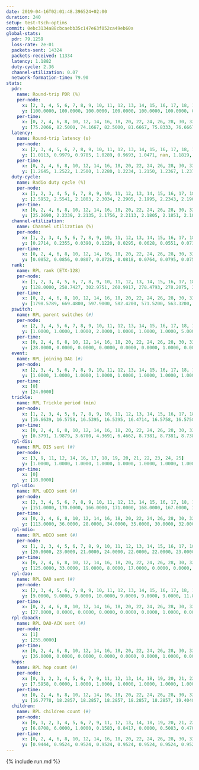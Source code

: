 ```yaml
---
date: 2019-04-16T02:01:48.396524+02:00
duration: 240
setup: test-tsch-optims
commit: 0ebc3134a88cbcaebb35c147e63f052ca49eb60a
global-stats:
  pdr: 79.1259
  loss-rate: 2e-01
  packets-sent: 14324
  packets-received: 11334
  latency: 1.1882
  duty-cycle: 2.36
  channel-utilization: 0.07
  network-formation-time: 79.90
stats:
  pdr:
    name: Round-trip PDR (%)
    per-node:
      x: [2, 3, 4, 5, 6, 7, 8, 9, 10, 11, 12, 13, 14, 15, 16, 17, 18, 19, 20, 21, 22, 23, 24, 25]
      y: [100.0000, 100.0000, 100.0000, 100.0000, 100.0000, 100.0000, 0.0000, 100.0000, 0.0000, 100.0000, 100.0000, 100.0000, 100.0000, 0.0000, 0.0000, 0.0000, 100.0000, 100.0000, 100.0000, 100.0000, 99.6689, 100.0000, 100.0000, 100.0000]
    per-time:
      x: [0, 2, 4, 6, 8, 10, 12, 14, 16, 18, 20, 22, 24, 26, 28, 30, 32, 34, 36, 38, 40, 42, 44, 46, 48, 50, 52, 54, 56, 58, 60, 62, 64, 66, 68, 70, 72, 74, 76, 78, 80, 82, 84, 86, 88, 90, 92, 94, 96, 98, 100, 102, 104, 106, 108, 110, 112, 114, 116, 118, 120, 122, 124, 126, 128, 130, 132, 134, 136, 138, 140, 142, 144, 146, 148, 150, 152, 154, 156, 158, 160, 162, 164, 166, 168, 170, 172, 174, 176, 178, 180, 182, 184, 186, 188, 190, 192, 194, 196, 198, 200, 202, 204, 206, 208, 210, 212, 214, 216, 218, 220, 222, 224, 226, 228, 230, 232, 234, 236, 238, 240]
      y: [75.2066, 82.5000, 74.1667, 82.5000, 81.6667, 75.8333, 76.6667, 76.6667, 83.3333, 73.3333, 77.5000, 80.0000, 85.0000, 76.6667, 84.1667, 77.3109, 79.3388, 79.1667, 77.5000, 78.3333, 82.5000, 76.6667, 81.6667, 81.6667, 85.8333, 80.8333, 78.3333, 77.5000, 79.1667, 76.6667, 84.1667, 80.0000, 81.6667, 83.3333, 72.5000, 86.6667, 75.8333, 76.6667, 80.0000, 72.5000, 86.6667, 82.5000, 80.8333, 76.6667, 82.5000, 80.8333, 79.1667, 79.1667, 77.5000, 80.0000, 83.3333, 76.6667, 80.0000, 77.5000, 79.1667, 73.3333, 75.0000, 80.8333, 76.6667, 80.0000, 75.0000, 73.3333, 76.6667, 81.6667, 83.3333, 82.5000, 77.5000, 81.6667, 77.5000, 79.1667, 76.6667, 76.6667, 79.1667, 79.1667, 78.3333, 79.1667, 80.8333, 78.3333, 73.3333, 73.3333, 81.6667, 76.6667, 79.1667, 76.6667, 75.8333, 82.5000, 76.6667, 75.8333, 85.8333, 82.5000, 80.0000, 83.3333, 83.3333, 75.8333, 78.3333, 87.5000, 72.5000, 79.1667, 79.1667, 82.5000, 71.6667, 78.3333, 75.0000, 78.3333, 77.5000, 81.6667, 81.6667, 79.1667, 79.1667, 84.1667, 78.3333, 79.1667, 79.1667, 75.8333, 78.3333, 81.6667, 77.5000, 80.0000, 80.8333, 81.3953, null]
  latency:
    name: Round-trip latency (s)
    per-node:
      x: [2, 3, 4, 5, 6, 7, 8, 9, 10, 11, 12, 13, 14, 15, 16, 17, 18, 19, 20, 21, 22, 23, 24, 25]
      y: [1.0113, 0.9979, 0.9785, 1.0289, 0.9693, 1.0471, nan, 1.1819, nan, 1.2304, 1.1143, 1.0812, 1.1942, nan, nan, nan, 1.2683, 1.2697, 1.3323, 1.2786, 1.2933, 1.4364, 1.4667, 1.3628]
    per-time:
      x: [0, 2, 4, 6, 8, 10, 12, 14, 16, 18, 20, 22, 24, 26, 28, 30, 32, 34, 36, 38, 40, 42, 44, 46, 48, 50, 52, 54, 56, 58, 60, 62, 64, 66, 68, 70, 72, 74, 76, 78, 80, 82, 84, 86, 88, 90, 92, 94, 96, 98, 100, 102, 104, 106, 108, 110, 112, 114, 116, 118, 120, 122, 124, 126, 128, 130, 132, 134, 136, 138, 140, 142, 144, 146, 148, 150, 152, 154, 156, 158, 160, 162, 164, 166, 168, 170, 172, 174, 176, 178, 180, 182, 184, 186, 188, 190, 192, 194, 196, 198, 200, 202, 204, 206, 208, 210, 212, 214, 216, 218, 220, 222, 224, 226, 228, 230, 232, 234, 236, 238, 240]
      y: [1.2645, 1.2522, 1.2500, 1.2280, 1.2234, 1.2150, 1.2367, 1.2375, 1.2574, 1.2442, 1.1958, 1.1866, 1.1754, 1.1889, 1.2256, 1.1858, 1.2098, 1.2233, 1.1799, 1.1851, 1.1937, 1.1993, 1.2111, 1.2251, 1.2195, 1.1770, 1.1760, 1.2074, 1.1862, 1.1673, 1.2127, 1.1837, 1.1917, 1.2341, 1.2294, 1.2168, 1.2053, 1.2282, 1.1914, 1.2173, 1.1993, 1.1916, 1.2161, 1.1930, 1.1959, 1.2279, 1.2114, 1.2158, 1.2036, 1.1885, 1.2148, 1.1817, 1.1952, 1.1624, 1.1890, 1.1862, 1.1979, 1.1815, 1.1810, 1.1774, 1.2049, 1.1960, 1.1967, 1.1679, 1.1667, 1.1730, 1.1572, 1.1706, 1.1773, 1.1752, 1.1803, 1.1698, 1.2418, 1.1993, 1.2133, 1.1927, 1.1606, 1.1879, 1.1672, 1.1393, 1.1383, 1.2002, 1.1621, 1.1699, 1.1730, 1.1685, 1.2047, 1.2001, 1.1900, 1.1938, 1.1599, 1.1770, 1.1564, 1.1466, 1.1660, 1.1505, 1.1409, 1.1520, 1.1825, 1.1375, 1.1790, 1.1422, 1.1319, 1.1511, 1.1361, 1.1594, 1.1797, 1.2285, 1.1580, 1.1573, 1.1565, 1.1662, 1.1727, 1.1291, 1.1439, 1.1621, 1.1955, 1.1606, 1.1331, 1.1858, null]
  duty-cycle:
    name: Radio duty cycle (%)
    per-node:
      x: [1, 2, 3, 4, 5, 6, 7, 8, 9, 10, 11, 12, 13, 14, 15, 16, 17, 18, 19, 20, 21, 22, 23, 24, 25]
      y: [2.5952, 2.5541, 2.1803, 2.3034, 2.2905, 2.1995, 2.2343, 2.1965, 2.2375, 2.2325, 2.2631, 2.3598, 2.4893, 2.2986, 2.1768, 2.3455, 2.4947, 2.4705, 2.4629, 2.5561, 2.3310, 2.4239, 2.3970, 2.3739, 2.4420]
    per-time:
      x: [0, 2, 4, 6, 8, 10, 12, 14, 16, 18, 20, 22, 24, 26, 28, 30, 32, 34, 36, 38, 40, 42, 44, 46, 48, 50, 52, 54, 56, 58, 60, 62, 64, 66, 68, 70, 72, 74, 76, 78, 80, 82, 84, 86, 88, 90, 92, 94, 96, 98, 100, 102, 104, 106, 108, 110, 112, 114, 116, 118, 120, 122, 124, 126, 128, 130, 132, 134, 136, 138, 140, 142, 144, 146, 148, 150, 152, 154, 156, 158, 160, 162, 164, 166, 168, 170, 172, 174, 176, 178, 180, 182, 184, 186, 188, 190, 192, 194, 196, 198, 200, 202, 204, 206, 208, 210, 212, 214, 216, 218, 220, 222, 224, 226, 228, 230, 232, 234, 236, 238]
      y: [25.2690, 2.2339, 2.2135, 2.1756, 2.2113, 2.1805, 2.1851, 2.1806, 2.1957, 2.2168, 2.1551, 2.1784, 2.1712, 2.1538, 2.1911, 2.2086, 2.1700, 2.1841, 2.1592, 2.1656, 2.1542, 2.1652, 2.1643, 2.1613, 2.1800, 2.1817, 2.1608, 2.1419, 2.1650, 2.1507, 2.1487, 2.1822, 2.1368, 2.1572, 2.1795, 2.1545, 2.1716, 2.1455, 2.1681, 2.1604, 2.1669, 2.1905, 2.1783, 2.2029, 2.1590, 2.1734, 2.1563, 2.1942, 2.1530, 2.1654, 2.1636, 2.1848, 2.1597, 2.1613, 2.1453, 2.1805, 2.1471, 2.1848, 2.1730, 2.1633, 2.1603, 2.1701, 2.1495, 2.1675, 2.1573, 2.1567, 2.1862, 2.1530, 2.1672, 2.1685, 2.1459, 2.1772, 2.1561, 2.1852, 2.1478, 2.1735, 2.1562, 2.1598, 2.1651, 2.1260, 2.1330, 2.1366, 2.1487, 2.1601, 2.1417, 2.1665, 2.1572, 2.1638, 2.1599, 2.1613, 2.1643, 2.1466, 2.1626, 2.1553, 2.1421, 2.1469, 2.1262, 2.1386, 2.1507, 2.1547, 2.1443, 2.1671, 2.1536, 2.1482, 2.1594, 2.1567, 2.1690, 2.1735, 2.1659, 2.1582, 2.1503, 2.1464, 2.1582, 2.1523, 2.1205, 2.1412, 2.1610, 2.1624, 2.1495, 2.1474]
  channel-utilization:
    name: Channel utilization (%)
    per-node:
      x: [1, 2, 3, 4, 5, 6, 7, 8, 9, 10, 11, 12, 13, 14, 15, 16, 17, 18, 19, 20, 21, 22, 23, 24, 25]
      y: [0.2714, 0.2355, 0.0390, 0.1220, 0.0295, 0.0628, 0.0551, 0.0711, 0.0325, 0.0398, 0.0352, 0.0325, 0.0867, 0.0310, 0.0790, 0.0663, 0.1498, 0.0548, 0.0505, 0.0780, 0.0426, 0.0353, 0.0316, 0.0310, 0.0333]
    per-time:
      x: [0, 2, 4, 6, 8, 10, 12, 14, 16, 18, 20, 22, 24, 26, 28, 30, 32, 34, 36, 38, 40, 42, 44, 46, 48, 50, 52, 54, 56, 58, 60, 62, 64, 66, 68, 70, 72, 74, 76, 78, 80, 82, 84, 86, 88, 90, 92, 94, 96, 98, 100, 102, 104, 106, 108, 110, 112, 114, 116, 118, 120, 122, 124, 126, 128, 130, 132, 134, 136, 138, 140, 142, 144, 146, 148, 150, 152, 154, 156, 158, 160, 162, 164, 166, 168, 170, 172, 174, 176, 178, 180, 182, 184, 186, 188, 190, 192, 194, 196, 198, 200, 202, 204, 206, 208, 210, 212, 214, 216, 218, 220, 222, 224, 226, 228, 230, 232, 234, 236, 238]
      y: [0.0852, 0.0856, 0.0807, 0.0726, 0.0818, 0.0764, 0.0795, 0.0758, 0.0783, 0.0867, 0.0663, 0.0777, 0.0750, 0.0687, 0.0796, 0.0853, 0.0740, 0.0797, 0.0718, 0.0745, 0.0706, 0.0737, 0.0706, 0.0690, 0.0761, 0.0760, 0.0711, 0.0654, 0.0726, 0.0675, 0.0672, 0.0790, 0.0638, 0.0701, 0.0764, 0.0696, 0.0766, 0.0678, 0.0748, 0.0698, 0.0717, 0.0792, 0.0751, 0.0819, 0.0699, 0.0739, 0.0692, 0.0827, 0.0703, 0.0720, 0.0727, 0.0786, 0.0713, 0.0720, 0.0677, 0.0780, 0.0676, 0.0775, 0.0724, 0.0699, 0.0690, 0.0730, 0.0671, 0.0736, 0.0712, 0.0706, 0.0781, 0.0676, 0.0719, 0.0730, 0.0652, 0.0772, 0.0702, 0.0827, 0.0683, 0.0758, 0.0701, 0.0712, 0.0711, 0.0610, 0.0633, 0.0646, 0.0688, 0.0704, 0.0650, 0.0723, 0.0705, 0.0718, 0.0715, 0.0714, 0.0731, 0.0679, 0.0713, 0.0678, 0.0647, 0.0653, 0.0621, 0.0647, 0.0688, 0.0694, 0.0659, 0.0716, 0.0662, 0.0654, 0.0698, 0.0691, 0.0724, 0.0744, 0.0725, 0.0700, 0.0686, 0.0656, 0.0703, 0.0674, 0.0594, 0.0667, 0.0721, 0.0717, 0.0671, 0.0674]
  rank:
    name: RPL rank (ETX-128)
    per-node:
      x: [1, 2, 3, 4, 5, 6, 7, 8, 9, 10, 11, 12, 13, 14, 15, 16, 17, 18, 19, 20, 21, 22, 23, 24, 25]
      y: [128.0000, 258.7427, 302.9751, 260.9917, 278.4793, 278.2075, 310.9046, 358.6515, 497.3551, 392.9136, 524.5547, 428.2033, 466.8099, 569.6000, 548.9797, 485.8862, 469.4815, 622.6104, 623.8701, 623.9383, 667.9714, 737.2984, 1048.1080, 784.4980, 782.0567]
    per-time:
      x: [0, 2, 4, 6, 8, 10, 12, 14, 16, 18, 20, 22, 24, 26, 28, 30, 32, 34, 36, 38, 40, 42, 44, 46, 48, 50, 52, 54, 56, 58, 60, 62, 64, 66, 68, 70, 72, 74, 76, 78, 80, 82, 84, 86, 88, 90, 92, 94, 96, 98, 100, 102, 104, 106, 108, 110, 112, 114, 116, 118, 120, 122, 124, 126, 128, 130, 132, 134, 136, 138, 140, 142, 144, 146, 148, 150, 152, 154, 156, 158, 160, 162, 164, 166, 168, 170, 172, 174, 176, 178, 180, 182, 184, 186, 188, 190, 192, 194, 196, 198, 200, 202, 204, 206, 208, 210, 212, 214, 216, 218, 220, 222, 224, 226, 228, 230, 232, 234, 236, 238]
      y: [1798.5789, 669.4800, 597.9000, 582.4200, 571.5200, 563.3200, 568.3922, 546.8200, 548.6400, 550.5769, 563.3333, 551.5294, 542.0200, 538.5385, 521.5400, 524.6731, 507.8800, 518.6600, 522.5600, 521.8627, 512.1154, 499.3846, 487.6400, 490.0392, 486.4400, 501.2200, 520.3600, 516.6471, 511.5600, 520.9200, 520.8148, 504.4510, 488.3800, 500.4400, 504.3200, 495.9000, 507.8627, 499.8800, 502.2500, 495.6667, 487.4400, 501.5192, 504.0588, 502.4600, 502.0392, 490.8800, 498.6731, 496.0962, 491.8039, 490.8000, 500.5882, 494.1346, 487.0200, 487.8039, 490.2157, 487.2037, 472.5400, 475.3269, 473.5294, 474.5200, 474.6800, 474.3600, 468.8654, 474.9231, 468.3922, 459.7885, 454.1373, 447.1800, 453.7600, 448.7000, 450.7800, 462.7000, 466.7778, 464.9804, 462.1800, 455.9808, 450.4902, 449.5490, 450.7600, 449.9400, 452.4200, 446.1600, 462.0000, 452.8000, 452.1000, 451.1600, 459.2800, 456.6981, 454.7400, 456.0000, 446.7200, 444.6000, 447.3400, 446.1800, 454.8600, 456.8800, 458.5200, 475.9231, 466.5600, 462.1154, 461.3137, 448.3269, 446.2800, 450.3000, 455.0200, 451.9600, 459.5000, 463.7400, 454.1923, 442.8000, 439.9216, 436.1373, 439.7400, 440.4600, 441.6667, 438.8400, 433.4600, 439.2353, 438.8824, 444.7400]
  pswitch:
    name: RPL parent switches (#)
    per-node:
      x: [2, 3, 4, 5, 6, 7, 8, 9, 10, 11, 12, 13, 14, 15, 16, 17, 18, 19, 20, 21, 22, 23, 24, 25]
      y: [1.0000, 1.0000, 1.0000, 2.0000, 1.0000, 1.0000, 1.0000, 5.0000, 3.0000, 7.0000, 1.0000, 2.0000, 5.0000, 6.0000, 6.0000, 3.0000, 9.0000, 14.0000, 3.0000, 5.0000, 8.0000, 10.0000, 10.0000, 8.0000]
    per-time:
      x: [0, 2, 4, 6, 8, 10, 12, 14, 16, 18, 20, 22, 24, 26, 28, 30, 32, 34, 36, 38, 40, 42, 44, 46, 48, 50, 52, 54, 56, 58, 60, 62, 64, 66, 68, 70, 72, 74, 76, 78, 80, 82, 84, 86, 88, 90, 92, 94, 96, 98, 100, 102, 104, 106, 108, 110, 112, 114, 116, 118, 120, 122, 124, 126, 128, 130, 132, 134, 136, 138, 140, 142, 144, 146, 148, 150, 152, 154, 156, 158, 160, 162, 164, 166, 168, 170, 172, 174, 176, 178, 180, 182, 184, 186, 188, 190, 192, 194, 196, 198, 200, 202, 204, 206, 208, 210, 212, 214, 216, 218, 220, 222, 224, 226, 228, 230, 232, 234, 236]
      y: [28.0000, 0.0000, 0.0000, 0.0000, 0.0000, 0.0000, 1.0000, 0.0000, 0.0000, 2.0000, 1.0000, 1.0000, 0.0000, 2.0000, 0.0000, 2.0000, 0.0000, 0.0000, 0.0000, 1.0000, 2.0000, 2.0000, 0.0000, 1.0000, 0.0000, 0.0000, 0.0000, 1.0000, 0.0000, 0.0000, 4.0000, 1.0000, 0.0000, 0.0000, 0.0000, 0.0000, 1.0000, 0.0000, 2.0000, 1.0000, 0.0000, 2.0000, 1.0000, 0.0000, 1.0000, 0.0000, 2.0000, 2.0000, 1.0000, 0.0000, 1.0000, 2.0000, 0.0000, 1.0000, 1.0000, 4.0000, 0.0000, 2.0000, 1.0000, 0.0000, 0.0000, 0.0000, 2.0000, 2.0000, 1.0000, 2.0000, 1.0000, 0.0000, 0.0000, 0.0000, 0.0000, 0.0000, 4.0000, 1.0000, 0.0000, 2.0000, 1.0000, 1.0000, 0.0000, 0.0000, 0.0000, 0.0000, 2.0000, 0.0000, 0.0000, 0.0000, 0.0000, 3.0000, 0.0000, 1.0000, 0.0000, 0.0000, 0.0000, 0.0000, 0.0000, 0.0000, 0.0000, 2.0000, 0.0000, 2.0000, 1.0000, 2.0000, 0.0000, 0.0000, 0.0000, 0.0000, 2.0000, 0.0000, 2.0000, 0.0000, 1.0000, 1.0000, 0.0000, 0.0000, 1.0000, 0.0000, 0.0000, 1.0000, 1.0000]
  event:
    name: RPL joining DAG (#)
    per-node:
      x: [2, 3, 4, 5, 6, 7, 8, 9, 10, 11, 12, 13, 14, 15, 16, 17, 18, 19, 20, 21, 22, 23, 24, 25]
      y: [1.0000, 1.0000, 1.0000, 1.0000, 1.0000, 1.0000, 1.0000, 1.0000, 1.0000, 1.0000, 1.0000, 1.0000, 1.0000, 1.0000, 1.0000, 1.0000, 1.0000, 1.0000, 1.0000, 1.0000, 1.0000, 1.0000, 1.0000, 1.0000]
    per-time:
      x: [0]
      y: [24.0000]
  trickle:
    name: RPL Trickle period (min)
    per-node:
      x: [1, 2, 3, 4, 5, 6, 7, 8, 9, 10, 11, 12, 13, 14, 15, 16, 17, 18, 19, 20, 21, 22, 23, 24, 25]
      y: [16.6639, 16.5758, 16.5395, 16.5395, 16.4714, 16.5758, 16.5758, 16.5395, 16.5459, 16.5472, 16.5529, 16.5299, 16.5344, 16.4840, 16.4784, 16.5491, 16.5382, 16.5537, 16.5716, 16.5306, 16.5384, 16.4798, 16.5222, 16.6233, 16.5283]
    per-time:
      x: [0, 2, 4, 6, 8, 10, 12, 14, 16, 18, 20, 22, 24, 26, 28, 30, 32, 34, 36, 38, 40, 42, 44, 46, 48, 50, 52, 54, 56, 58, 60, 62, 64, 66, 68, 70, 72, 74, 76, 78, 80, 82, 84, 86, 88, 90, 92, 94, 96, 98, 100, 102, 104, 106, 108, 110, 112, 114, 116, 118, 120, 122, 124, 126, 128, 130, 132, 134, 136, 138, 140, 142, 144, 146, 148, 150, 152, 154, 156, 158, 160, 162, 164, 166, 168, 170, 172, 174, 176, 178, 180, 182, 184, 186, 188, 190, 192, 194, 196, 198, 200, 202, 204, 206, 208, 210, 212, 214, 216, 218, 220, 222, 224, 226, 228, 230, 232, 234, 236, 238]
      y: [0.3791, 1.9879, 3.6700, 4.3691, 6.4662, 8.7381, 8.7381, 8.7381, 9.4372, 17.3082, 17.4763, 17.4763, 17.4763, 17.4763, 17.4763, 17.4763, 17.4763, 17.4763, 17.4763, 17.4763, 17.4763, 17.4763, 17.4763, 17.4763, 17.4763, 17.4763, 17.4763, 17.4763, 17.4763, 17.4763, 17.4763, 17.4763, 17.4763, 17.4763, 17.4763, 17.4763, 17.4763, 17.4763, 17.4763, 17.4763, 17.4763, 17.4763, 17.4763, 17.4763, 17.4763, 17.4763, 17.4763, 17.4763, 17.4763, 17.4763, 17.4763, 17.4763, 17.4763, 17.4763, 17.4763, 17.4763, 17.4763, 17.4763, 17.4763, 17.4763, 17.4763, 17.4763, 17.4763, 17.4763, 17.4763, 17.4763, 17.4763, 17.4763, 17.4763, 17.4763, 17.4763, 17.4763, 17.4763, 17.4763, 17.4763, 17.4763, 17.4763, 17.4763, 17.4763, 17.4763, 17.4763, 17.4763, 17.4763, 17.4763, 17.4763, 17.4763, 17.4763, 17.4763, 17.4763, 17.4763, 17.4763, 17.4763, 17.4763, 17.4763, 17.4763, 17.4763, 17.4763, 17.4763, 17.4763, 17.4763, 17.4763, 17.4763, 17.4763, 17.4763, 17.4763, 17.4763, 17.4763, 17.4763, 17.4763, 17.4763, 17.4763, 17.4763, 17.4763, 17.4763, 17.4763, 17.4763, 17.4763, 17.4763, 17.4763, 17.4763]
  rpl-dis:
    name: RPL DIS sent (#)
    per-node:
      x: [3, 9, 11, 12, 14, 16, 17, 18, 19, 20, 21, 22, 23, 24, 25]
      y: [1.0000, 1.0000, 1.0000, 1.0000, 1.0000, 1.0000, 1.0000, 1.0000, 1.0000, 1.0000, 1.0000, 1.0000, 1.0000, 3.0000, 2.0000]
    per-time:
      x: [0]
      y: [18.0000]
  rpl-udio:
    name: RPL uDIO sent (#)
    per-node:
      x: [2, 3, 4, 5, 6, 7, 8, 9, 10, 11, 12, 13, 14, 15, 16, 17, 18, 19, 20, 21, 22, 23, 24, 25]
      y: [151.0000, 170.0000, 166.0000, 171.0000, 168.0000, 167.0000, 161.0000, 168.0000, 172.0000, 165.0000, 166.0000, 171.0000, 168.0000, 176.0000, 168.0000, 166.0000, 162.0000, 168.0000, 158.0000, 175.0000, 167.0000, 166.0000, 169.0000, 173.0000]
    per-time:
      x: [0, 2, 4, 6, 8, 10, 12, 14, 16, 18, 20, 22, 24, 26, 28, 30, 32, 34, 36, 38, 40, 42, 44, 46, 48, 50, 52, 54, 56, 58, 60, 62, 64, 66, 68, 70, 72, 74, 76, 78, 80, 82, 84, 86, 88, 90, 92, 94, 96, 98, 100, 102, 104, 106, 108, 110, 112, 114, 116, 118, 120, 122, 124, 126, 128, 130, 132, 134, 136, 138, 140, 142, 144, 146, 148, 150, 152, 154, 156, 158, 160, 162, 164, 166, 168, 170, 172, 174, 176, 178, 180, 182, 184, 186, 188, 190, 192, 194, 196, 198, 200, 202, 204, 206, 208, 210, 212, 214, 216, 218, 220, 222, 224, 226, 228, 230, 232, 234, 236, 238, 240]
      y: [113.0000, 36.0000, 28.0000, 34.0000, 35.0000, 30.0000, 32.0000, 36.0000, 38.0000, 35.0000, 33.0000, 34.0000, 37.0000, 29.0000, 26.0000, 37.0000, 35.0000, 34.0000, 33.0000, 33.0000, 31.0000, 31.0000, 35.0000, 36.0000, 34.0000, 34.0000, 32.0000, 33.0000, 33.0000, 24.0000, 38.0000, 35.0000, 32.0000, 34.0000, 33.0000, 29.0000, 28.0000, 34.0000, 36.0000, 31.0000, 28.0000, 38.0000, 33.0000, 30.0000, 27.0000, 34.0000, 31.0000, 34.0000, 35.0000, 33.0000, 28.0000, 32.0000, 32.0000, 32.0000, 31.0000, 40.0000, 34.0000, 27.0000, 34.0000, 30.0000, 35.0000, 34.0000, 33.0000, 34.0000, 34.0000, 26.0000, 28.0000, 33.0000, 33.0000, 30.0000, 33.0000, 39.0000, 32.0000, 33.0000, 31.0000, 39.0000, 32.0000, 32.0000, 33.0000, 28.0000, 33.0000, 30.0000, 37.0000, 32.0000, 35.0000, 31.0000, 32.0000, 33.0000, 32.0000, 30.0000, 35.0000, 31.0000, 31.0000, 37.0000, 34.0000, 31.0000, 31.0000, 35.0000, 33.0000, 36.0000, 30.0000, 34.0000, 30.0000, 33.0000, 33.0000, 30.0000, 33.0000, 33.0000, 32.0000, 34.0000, 33.0000, 31.0000, 33.0000, 33.0000, 33.0000, 31.0000, 36.0000, 35.0000, 31.0000, 32.0000, 7.0000]
  rpl-mdio:
    name: RPL mDIO sent (#)
    per-node:
      x: [1, 2, 3, 4, 5, 6, 7, 8, 9, 10, 11, 12, 13, 14, 15, 16, 17, 18, 19, 20, 21, 22, 23, 24, 25]
      y: [20.0000, 23.0000, 21.0000, 24.0000, 22.0000, 22.0000, 23.0000, 22.0000, 20.0000, 20.0000, 20.0000, 21.0000, 21.0000, 23.0000, 26.0000, 20.0000, 21.0000, 22.0000, 21.0000, 22.0000, 21.0000, 22.0000, 20.0000, 20.0000, 20.0000]
    per-time:
      x: [0, 2, 4, 6, 8, 10, 12, 14, 16, 18, 20, 22, 24, 26, 28, 30, 32, 34, 36, 38, 40, 42, 44, 46, 48, 50, 52, 54, 56, 58, 60, 62, 64, 66, 68, 70, 72, 74, 76, 78, 80, 82, 84, 86, 88, 90, 92, 94, 96, 98, 100, 102, 104, 106, 108, 110, 112, 114, 116, 118, 120, 122, 124, 126, 128, 130, 132, 134, 136, 138, 140, 142, 144, 146, 148, 150, 152, 154, 156, 158, 160, 162, 164, 166, 168, 170, 172, 174, 176, 178, 180, 182, 184, 186, 188, 190, 192, 194, 196, 198, 200, 202, 204, 206, 208, 210, 212, 214, 216, 218, 220, 222, 224, 226, 228, 230, 232, 234, 236, 238]
      y: [125.0000, 33.0000, 19.0000, 8.0000, 17.0000, 0.0000, 0.0000, 11.0000, 13.0000, 1.0000, 0.0000, 0.0000, 0.0000, 2.0000, 8.0000, 6.0000, 7.0000, 2.0000, 0.0000, 0.0000, 0.0000, 0.0000, 4.0000, 7.0000, 4.0000, 10.0000, 0.0000, 0.0000, 0.0000, 0.0000, 1.0000, 3.0000, 5.0000, 7.0000, 8.0000, 1.0000, 0.0000, 0.0000, 0.0000, 4.0000, 5.0000, 3.0000, 6.0000, 6.0000, 1.0000, 0.0000, 0.0000, 0.0000, 4.0000, 6.0000, 8.0000, 4.0000, 3.0000, 0.0000, 0.0000, 0.0000, 0.0000, 4.0000, 10.0000, 5.0000, 3.0000, 3.0000, 0.0000, 0.0000, 0.0000, 3.0000, 5.0000, 5.0000, 7.0000, 4.0000, 1.0000, 0.0000, 0.0000, 0.0000, 2.0000, 3.0000, 7.0000, 6.0000, 7.0000, 0.0000, 0.0000, 0.0000, 0.0000, 5.0000, 8.0000, 5.0000, 3.0000, 4.0000, 0.0000, 0.0000, 0.0000, 0.0000, 7.0000, 7.0000, 6.0000, 5.0000, 0.0000, 0.0000, 0.0000, 0.0000, 2.0000, 7.0000, 4.0000, 3.0000, 6.0000, 3.0000, 0.0000, 0.0000, 0.0000, 4.0000, 6.0000, 9.0000, 3.0000, 3.0000, 0.0000, 0.0000, 0.0000, 0.0000, 6.0000, 4.0000]
  rpl-dao:
    name: RPL DAO sent (#)
    per-node:
      x: [2, 3, 4, 5, 6, 7, 8, 9, 10, 11, 12, 13, 14, 15, 16, 17, 18, 19, 20, 21, 22, 23, 24, 25]
      y: [9.0000, 9.0000, 9.0000, 10.0000, 9.0000, 9.0000, 9.0000, 11.0000, 10.0000, 12.0000, 9.0000, 10.0000, 9.0000, 12.0000, 11.0000, 9.0000, 13.0000, 15.0000, 10.0000, 11.0000, 12.0000, 12.0000, 12.0000, 14.0000]
    per-time:
      x: [0, 2, 4, 6, 8, 10, 12, 14, 16, 18, 20, 22, 24, 26, 28, 30, 32, 34, 36, 38, 40, 42, 44, 46, 48, 50, 52, 54, 56, 58, 60, 62, 64, 66, 68, 70, 72, 74, 76, 78, 80, 82, 84, 86, 88, 90, 92, 94, 96, 98, 100, 102, 104, 106, 108, 110, 112, 114, 116, 118, 120, 122, 124, 126, 128, 130, 132, 134, 136, 138, 140, 142, 144, 146, 148, 150, 152, 154, 156, 158, 160, 162, 164, 166, 168, 170, 172, 174, 176, 178, 180, 182, 184, 186, 188, 190, 192, 194, 196, 198, 200, 202, 204, 206, 208, 210, 212, 214, 216, 218, 220, 222, 224, 226, 228, 230, 232, 234, 236, 238, 240]
      y: [27.0000, 0.0000, 0.0000, 0.0000, 0.0000, 0.0000, 1.0000, 0.0000, 0.0000, 2.0000, 1.0000, 1.0000, 0.0000, 2.0000, 18.0000, 2.0000, 0.0000, 0.0000, 0.0000, 1.0000, 2.0000, 2.0000, 0.0000, 1.0000, 0.0000, 1.0000, 0.0000, 1.0000, 14.0000, 2.0000, 3.0000, 1.0000, 0.0000, 0.0000, 1.0000, 2.0000, 1.0000, 1.0000, 2.0000, 2.0000, 0.0000, 2.0000, 10.0000, 3.0000, 3.0000, 0.0000, 2.0000, 2.0000, 1.0000, 1.0000, 1.0000, 3.0000, 0.0000, 3.0000, 1.0000, 4.0000, 7.0000, 5.0000, 2.0000, 0.0000, 0.0000, 0.0000, 2.0000, 3.0000, 1.0000, 3.0000, 2.0000, 0.0000, 1.0000, 0.0000, 4.0000, 7.0000, 5.0000, 1.0000, 0.0000, 2.0000, 2.0000, 4.0000, 0.0000, 1.0000, 2.0000, 0.0000, 2.0000, 0.0000, 2.0000, 7.0000, 1.0000, 6.0000, 0.0000, 3.0000, 1.0000, 1.0000, 2.0000, 0.0000, 1.0000, 0.0000, 0.0000, 2.0000, 2.0000, 9.0000, 1.0000, 5.0000, 0.0000, 1.0000, 0.0000, 1.0000, 5.0000, 0.0000, 3.0000, 0.0000, 1.0000, 1.0000, 0.0000, 7.0000, 3.0000, 4.0000, 0.0000, 2.0000, 1.0000, 1.0000, 0.0000]
  rpl-daoack:
    name: RPL DAO-ACK sent (#)
    per-node:
      x: [1]
      y: [255.0000]
    per-time:
      x: [0, 2, 4, 6, 8, 10, 12, 14, 16, 18, 20, 22, 24, 26, 28, 30, 32, 34, 36, 38, 40, 42, 44, 46, 48, 50, 52, 54, 56, 58, 60, 62, 64, 66, 68, 70, 72, 74, 76, 78, 80, 82, 84, 86, 88, 90, 92, 94, 96, 98, 100, 102, 104, 106, 108, 110, 112, 114, 116, 118, 120, 122, 124, 126, 128, 130, 132, 134, 136, 138, 140, 142, 144, 146, 148, 150, 152, 154, 156, 158, 160, 162, 164, 166, 168, 170, 172, 174, 176, 178, 180, 182, 184, 186, 188, 190, 192, 194, 196, 198, 200, 202, 204, 206, 208, 210, 212, 214, 216, 218, 220, 222, 224, 226, 228, 230, 232, 234, 236, 238, 240]
      y: [26.0000, 0.0000, 0.0000, 0.0000, 0.0000, 0.0000, 1.0000, 0.0000, 0.0000, 2.0000, 1.0000, 1.0000, 0.0000, 2.0000, 18.0000, 2.0000, 0.0000, 0.0000, 0.0000, 1.0000, 2.0000, 2.0000, 0.0000, 1.0000, 0.0000, 1.0000, 0.0000, 1.0000, 14.0000, 2.0000, 3.0000, 1.0000, 0.0000, 0.0000, 1.0000, 2.0000, 1.0000, 1.0000, 2.0000, 2.0000, 0.0000, 2.0000, 10.0000, 3.0000, 3.0000, 0.0000, 2.0000, 2.0000, 1.0000, 1.0000, 1.0000, 3.0000, 0.0000, 3.0000, 1.0000, 4.0000, 7.0000, 5.0000, 2.0000, 0.0000, 0.0000, 0.0000, 2.0000, 3.0000, 1.0000, 3.0000, 2.0000, 0.0000, 1.0000, 0.0000, 4.0000, 7.0000, 5.0000, 1.0000, 0.0000, 2.0000, 2.0000, 4.0000, 0.0000, 1.0000, 2.0000, 0.0000, 2.0000, 0.0000, 2.0000, 7.0000, 1.0000, 6.0000, 0.0000, 3.0000, 1.0000, 1.0000, 2.0000, 0.0000, 1.0000, 0.0000, 0.0000, 2.0000, 2.0000, 9.0000, 1.0000, 5.0000, 0.0000, 1.0000, 0.0000, 1.0000, 5.0000, 0.0000, 3.0000, 0.0000, 1.0000, 1.0000, 0.0000, 7.0000, 3.0000, 4.0000, 0.0000, 2.0000, 1.0000, 1.0000, 0.0000]
  hops:
    name: RPL hop count (#)
    per-node:
      x: [0, 1, 2, 3, 4, 5, 6, 7, 9, 11, 12, 13, 14, 18, 19, 20, 21, 22, 23, 24, 25]
      y: [7.5958, 0.0000, 1.0000, 1.0000, 1.0000, 1.0000, 1.0000, 1.0000, 8.4833, 8.3083, 2.0000, 2.0000, 8.5792, 3.0000, 3.0460, 6.5356, 8.3054, 4.1708, 6.0669, 7.4937, 4.0460]
    per-time:
      x: [0, 2, 4, 6, 8, 10, 12, 14, 16, 18, 20, 22, 24, 26, 28, 30, 32, 34, 36, 38, 40, 42, 44, 46, 48, 50, 52, 54, 56, 58, 60, 62, 64, 66, 68, 70, 72, 74, 76, 78, 80, 82, 84, 86, 88, 90, 92, 94, 96, 98, 100, 102, 104, 106, 108, 110, 112, 114, 116, 118, 120, 122, 124, 126, 128, 130, 132, 134, 136, 138, 140, 142, 144, 146, 148, 150, 152, 154, 156, 158, 160, 162, 164, 166, 168, 170, 172, 174, 176, 178, 180, 182, 184, 186, 188, 190, 192, 194, 196, 198, 200, 202, 204, 206, 208, 210, 212, 214, 216, 218, 220, 222, 224, 226, 228, 230, 232, 234, 236, 238]
      y: [16.7778, 18.2857, 18.2857, 18.2857, 18.2857, 18.2857, 19.4048, 20.5238, 20.5238, 13.9048, 13.9048, 18.3810, 18.3810, 10.5476, 2.7143, 2.7857, 2.8571, 2.8571, 2.8571, 2.8095, 2.8095, 2.7143, 2.7143, 2.5000, 2.2857, 2.2857, 2.2857, 2.3095, 2.3333, 2.3333, 2.3333, 2.3333, 2.3333, 2.3333, 2.3333, 2.3333, 2.3333, 2.3333, 2.3333, 2.2857, 2.2857, 2.3095, 2.3333, 2.3333, 2.3333, 2.3333, 2.3333, 2.2857, 2.2857, 2.2857, 2.2857, 2.2857, 2.2857, 2.2857, 2.2857, 2.2857, 2.2857, 2.2857, 2.2857, 2.3333, 2.3333, 2.3333, 2.3333, 2.3333, 2.2857, 2.2857, 2.2857, 2.2857, 2.2857, 2.2857, 2.2857, 2.2857, 2.2857, 2.2857, 2.2857, 2.2857, 2.2857, 2.2857, 2.2857, 2.2857, 2.2857, 2.2857, 2.2857, 2.2857, 2.2857, 2.2857, 2.2857, 2.2857, 2.2857, 2.2857, 2.2857, 2.2857, 2.2857, 2.2857, 2.2857, 2.2857, 2.2857, 2.2857, 2.2857, 2.2381, 2.2381, 2.2381, 2.2381, 2.2381, 2.2381, 2.2381, 2.2381, 2.2381, 2.2381, 2.2381, 2.2381, 2.2381, 2.2381, 2.2381, 2.2381, 2.2381, 2.2381, 2.2381, 2.2381, 2.2381]
  children:
    name: RPL children count (#)
    per-node:
      x: [0, 1, 2, 3, 4, 5, 6, 7, 9, 11, 12, 13, 14, 18, 19, 20, 21, 22, 23, 24, 25]
      y: [6.8708, 6.0000, 1.0000, 0.1583, 0.8417, 0.0000, 0.5083, 0.4708, 0.0000, 0.0958, 0.0000, 0.9000, 0.0000, 0.7083, 0.5356, 1.5649, 0.2343, 0.0500, 0.0000, 0.0000, 0.0460]
    per-time:
      x: [0, 2, 4, 6, 8, 10, 12, 14, 16, 18, 20, 22, 24, 26, 28, 30, 32, 34, 36, 38, 40, 42, 44, 46, 48, 50, 52, 54, 56, 58, 60, 62, 64, 66, 68, 70, 72, 74, 76, 78, 80, 82, 84, 86, 88, 90, 92, 94, 96, 98, 100, 102, 104, 106, 108, 110, 112, 114, 116, 118, 120, 122, 124, 126, 128, 130, 132, 134, 136, 138, 140, 142, 144, 146, 148, 150, 152, 154, 156, 158, 160, 162, 164, 166, 168, 170, 172, 174, 176, 178, 180, 182, 184, 186, 188, 190, 192, 194, 196, 198, 200, 202, 204, 206, 208, 210, 212, 214, 216, 218, 220, 222, 224, 226, 228, 230, 232, 234, 236, 238]
      y: [0.9444, 0.9524, 0.9524, 0.9524, 0.9524, 0.9524, 0.9524, 0.9524, 0.9524, 0.9524, 0.9524, 0.9524, 0.9524, 0.9524, 0.9524, 0.9524, 0.9524, 0.9524, 0.9524, 0.9524, 0.9524, 0.9524, 0.9524, 0.9524, 0.9524, 0.9524, 0.9524, 0.9524, 0.9524, 0.9524, 0.9524, 0.9524, 0.9524, 0.9524, 0.9524, 0.9524, 0.9524, 0.9524, 0.9524, 0.9524, 0.9524, 0.9524, 0.9524, 0.9524, 0.9524, 0.9524, 0.9524, 0.9524, 0.9524, 0.9524, 0.9524, 0.9524, 0.9524, 0.9524, 0.9524, 0.9524, 0.9524, 0.9524, 0.9524, 0.9524, 0.9524, 0.9524, 0.9524, 0.9524, 0.9524, 0.9524, 0.9524, 0.9524, 0.9524, 0.9524, 0.9524, 0.9524, 0.9524, 0.9524, 0.9524, 0.9524, 0.9524, 0.9524, 0.9524, 0.9524, 0.9524, 0.9524, 0.9524, 0.9524, 0.9524, 0.9524, 0.9524, 0.9524, 0.9524, 0.9524, 0.9524, 0.9524, 0.9524, 0.9524, 0.9524, 0.9524, 0.9524, 0.9524, 0.9524, 0.9524, 0.9524, 0.9524, 0.9524, 0.9524, 0.9524, 0.9524, 0.9524, 0.9524, 0.9524, 0.9524, 0.9524, 0.9524, 0.9524, 0.9524, 0.9524, 0.9524, 0.9524, 0.9524, 0.9524, 0.9524]
---
```


{% include run.md %}
